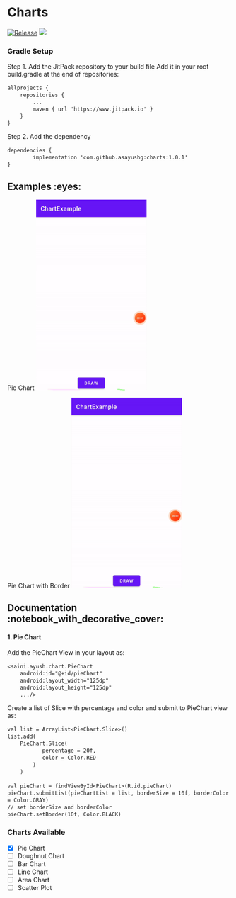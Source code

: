 # Charts
[![Release](https://img.shields.io/github/release/asayushg/charts.svg?style=flat)](https://jitpack.io/#asayushg/charts)
[![](https://www.jitpack.io/v/asayushg/charts.svg)](https://www.jitpack.io/#asayushg/charts)

### Gradle Setup

Step 1. Add the JitPack repository to your build file
Add it in your root build.gradle at the end of repositories:

	allprojects {
		repositories {
			...
			maven { url 'https://www.jitpack.io' }
		}
	}
Step 2. Add the dependency

	dependencies {
	        implementation 'com.github.asayushg:charts:1.0.1'
	}

<h2 id="examples">Examples :eyes:</h2>

Pie Chart
<img src="pie-chart-example.gif" width="250"/>

Pie Chart with Border
<img src="pie-chart-border-example.gif" width="250"/>

<h2 id="documentation">Documentation :notebook_with_decorative_cover:</h2>
<h4> 1. Pie Chart </h4>

Add the PieChart View in your layout as:
``` 
<saini.ayush.chart.PieChart
    android:id="@+id/pieChart"
    android:layout_width="125dp"
    android:layout_height="125dp"
    .../>
```

Create a list of Slice with percentage and color and submit to PieChart view as:
``` 
val list = ArrayList<PieChart.Slice>()
list.add(
	PieChart.Slice(
    	   percentage = 20f,
           color = Color.RED
        )
    )

val pieChart = findViewById<PieChart>(R.id.pieChart)
pieChart.submitList(pieChartList = list, borderSize = 10f, borderColor = Color.GRAY)
// set borderSize and borderColor
pieChart.setBorder(10f, Color.BLACK)
```

### Charts Available
- [x] Pie Chart
- [ ] Doughnut Chart
- [ ] Bar Chart
- [ ] Line Chart
- [ ] Area Chart
- [ ] Scatter Plot
